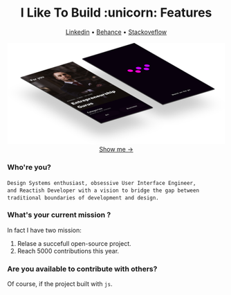 <h1 align="center">I Like To Build :unicorn: Features</h1>
<div align="center">
 <a href="https://www.linkedin.com/in/ala-eddine-menai-6a020b159/"/>Linkedin<a/> •
 <a href="https://www.behance.net/menaialaeddine"/>Behance<a/> •
 <a href="https://stackexchange.com/users/10231365/menai-ala-eddine-aladdin"/>Stackoveflow<a/>
</div>
<br>

<img src="https://github.com/MenaiAla/MenaiAla/blob/master/smartmockups_ken8xvs3.png"/>
<div align="center"><a href="https://www.behance.net/gallery/103649345/Watch-Streaming-App">Show me → <a/></div>
 
 ### Who're you?
<code>Design Systems enthusiast, obsessive User Interface Engineer, and Reactish Developer with a vision to bridge the gap between traditional boundaries of development and design.</code>

### What's your current mission ?
In fact I have two mission: 

1. Relase a succefull open-source project.
2. Reach 5000 contributions this year.

### Are you available to contribute with others?
Of course, if the project built with `js`.
